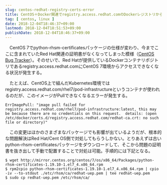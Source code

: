```yaml
---
slug: centos-redhat-registry-certs-error
title: CentOS＋Docker関連でregistry.access.redhat.comのDockerレジストリからpullできなくなった場合の対処
tag: [ centos, linux ]
date: 2018-12-04T18:46:37+09:00
lastmod: 2018-12-04T18:51:53+09:00
publishDate: 2018-12-04T18:46:37+09:00
---
```


　CentOS 7でpython-rhsm-certificatesパッケージの仕様が変わり、今までここに含まれていたRed Hat関連の証明書がなくなってしまった模様（[CentOS Bug Tracker](https://bugs.centos.org/view.php?id=14785")）。そのせいで、Red Hatが提供しているDockerコンテナリポジトリであるregistry.access.redhat.comにCentOS 7環境からアクセスできなくなる状況が発生する。

　たとえば、CentOS上で組んだKubernetes環境ではregistry.access.redhat.com/rhel7/pod-infrastructureというコンテナが使われるのだが、このイメージがPullできなくなるエラーが発生する。

```
ErrImagePull: "image pull failed for registry.access.redhat.com/rhel7/pod-infrastructure:latest, this may be because there are no credentials on this request.  details: (open /etc/docker/certs.d/registry.access.redhat.com/redhat-ca.crt: no such file or directory)"
```

　この変更はほかのさまざまなパッケージでも影響が出ているようだが、根本的な問題解決はRed Hat/Cent OS側で対処してもらうしかない。とりあえずは古いpython-rhsm-certificatesパッケージをダウンロードして、そこから問題の証明書を抜き出して手動で配置することで対処は可能。手順的には下記となる。

```
$ wget http://mirror.centos.org/centos/7/os/x86_64/Packages/python-rhsm-certificates-1.19.10-1.el7_4.x86_64.rpm
$ rpm2cpio python-rhsm-certificates-1.19.10-1.el7_4.x86_64.rpm | cpio -iv --to-stdout ./etc/rhsm/ca/redhat-uep.pem | tee redhat-uep.pem
$ sudo cp redhat-uep.pem /etc/rhsm/ca/
```


